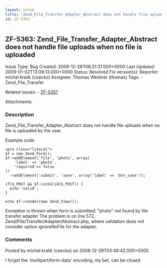 ```yaml
---
layout: issue
title: "Zend_File_Transfer_Adapter_Abstract does not handle file uploads when no file is uploaded"
id: ZF-5363
---
```


ZF-5363: Zend\_File\_Transfer\_Adapter\_Abstract does not handle file uploads when no file is uploaded
------------------------------------------------------------------------------------------------------

 Issue Type: Bug Created: 2008-12-28T08:21:31.000+0000 Last Updated: 2009-01-02T13:08:13.000+0000 Status: Resolved Fix version(s): 
 Reporter:  michal kralik (ceecko)  Assignee:  Thomas Weidner (thomas)  Tags: - Zend\_File\_Transfer
 
 Related issues: - [ZF-5357](/issues/browse/ZF-5357)
 
 Attachments: 
### Description

Zend\_File\_Transfer\_Adapter\_Abstract does not handle file uploads when no file is uploaded by the user.

Example code

 
    <pre class="literal">
    $f = new Zend_Form();
    $f->addElement('file', 'photo', array(
        'label' => 'photo',
        'required'=> false
    ))
      ->addElement('submit', 'save', array('label' => 'btn_save'));
    
    if($_POST && $f->isValid($_POST)) {
      echo 'valid';
    }
    
    echo $f->render(new Zend_View());


Exception is thrown when form is submitted: "photo" not found by file transfer adapter The problem is on line 572, Zend/File/Transfer/Adapter/Abstract.php, where validation does not consider option ignoreNoFile for the adapter.

 

 

### Comments

Posted by michal kralik (ceecko) on 2008-12-29T03:49:42.000+0000

I forgot the 'multipart/form-data' encoding, my bet, can be closed

 

 